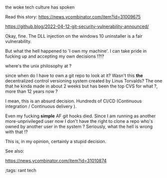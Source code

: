 the woke tech culture has spoken

Read this story: <https://news.ycombinator.com/item?id=31009675>

<https://github.blog/2022-04-12-git-security-vulnerability-announced/>

Okay, fine. The DLL injection
on the windows 10 uninstaller
is a fair vulnerability. 

But what the hell happened to 'I own my machine'. I can take pride
in fucking up and accepting my own decisions !?!?

where's the unix philosophy at ?


since when do I have to own a git repo to look at it? Wasn't this **the**
decentralized control versioning system created by Linus Torvalds?
The one that he kinda made in about 2 weeks but has been the top CVS for what ?, more
than 12 years now ? 

I mean, this is an absurd decision.
Hundreds of CI/CD (Continuous integration / Continuous delivery ).

Even my fucking **simple** AF git hooks died. Since I am running
as another more-unprivileged user
now I don't have the right to clone a repo who's owned by another user in the system ? Seriously,
what the hell is wrong with that !?

This is, in my opinion, certainly
a stupid decision.

See also:

<https://news.ycombinator.com/item?id=31010874>




;tags: rant tech